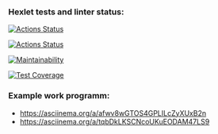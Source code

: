 ### Hexlet tests and linter status:
[![Actions Status](https://github.com/KIvanAn/python-project-lvl2/workflows/hexlet-check/badge.svg)](https://github.com/KIvanAn/python-project-lvl2/actions)

[![Actions Status](https://github.com/KIvanAn/python-project-lvl2/workflows/check-lint/badge.svg)](https://github.com/KIvanAn/python-project-lvl2/actions)

[![Maintainability](https://api.codeclimate.com/v1/badges/99c1ce090b78aaacdfdf/maintainability)](https://codeclimate.com/github/KIvanAn/python-project-lvl2/maintainability)

[![Test Coverage](https://api.codeclimate.com/v1/badges/99c1ce090b78aaacdfdf/test_coverage)](https://codeclimate.com/github/KIvanAn/python-project-lvl2/test_coverage)

### Example work programm:
- https://asciinema.org/a/afwv8wGTOS4GPLILcZyXUxB2n
- https://asciinema.org/a/tqbDkLKSCNcoUKuEODAM47LS9